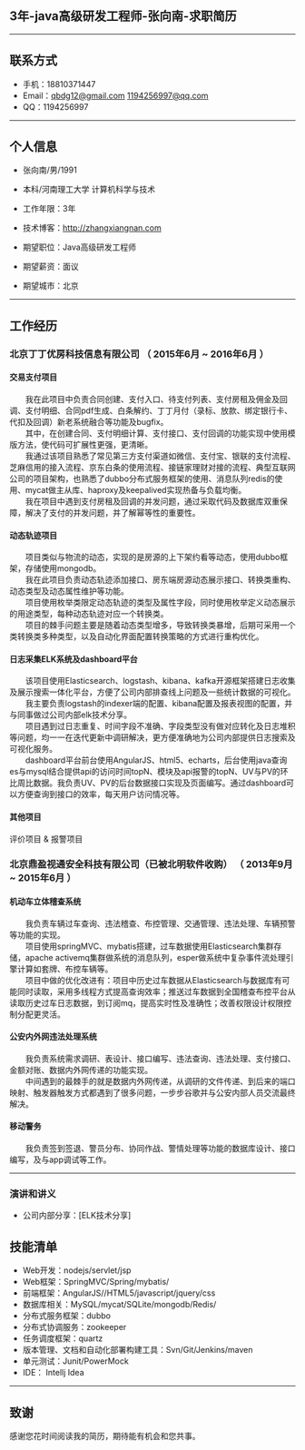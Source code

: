 ## 3年-java高级研发工程师-张向南-求职简历
---


## 联系方式
- 手机：18810371447
- Email：qbdg12@gmail.com   1194256997@qq.com
- QQ：1194256997

---

## 个人信息

 - 张向南/男/1991
 - 本科/河南理工大学   计算机科学与技术
 - 工作年限：3年
 - 技术博客：http://zhangxiangnan.com

 - 期望职位：Java高级研发工程师
 - 期望薪资：面议
 - 期望城市：北京

---

## 工作经历


### 北京丁丁优房科技信息有限公司 （ 2015年6月 ~ 2016年6月 ）

#### 交易支付项目    
　　我在此项目中负责合同创建、支付入口、待支付列表、支付房租及佣金及回调、支付明细、合同pdf生成、白条解约、丁丁月付（录标、放款、绑定银行卡、代扣及回调）新老系统融合等功能及bugfix。   
　　其中，在创建合同、支付明细计算、支付接口、支付回调的功能实现中使用模版方法，使代码可扩展性更强，更清晰。   
　　我通过该项目熟悉了常见第三方支付渠道如微信、支付宝、银联的支付流程、芝麻信用的接入流程、京东白条的使用流程、接链家理财对接的流程、典型互联网公司的项目架构，也熟悉了dubbo分布式服务框架的使用、消息队列redis的使用、mycat做主从库、haproxy及keepalived实现热备与负载均衡。   
　　我在项目中遇到支付房租及回调的并发问题，通过采取代码及数据库双重保障，解决了支付的并发问题，并了解幂等性的重要性。   

#### 动态轨迹项目
　　项目类似与物流的动态，实现的是房源的上下架约看等动态，使用dubbo框架，存储使用mongodb。   
　　我在此项目负责动态轨迹添加接口、房东端房源动态展示接口、转换类重构、动态类型及动态属性维护等功能。   
　　项目使用枚举类限定动态轨迹的类型及属性字段，同时使用枚举定义动态展示的用途类型，每种动态轨迹对应一个转换类。    
　　项目的棘手问题主要是随着动态类型增多，导致转换类暴增，后期可采用一个类转换类多种类型，以及自动化界面配置转换策略的方式进行重构优化。

#### 日志采集ELK系统及dashboard平台
　　该项目使用Elasticsearch、logstash、kibana、kafka开源框架搭建日志收集及展示搜索一体化平台，方便了公司内部排查线上问题及一些统计数据的可视化。  
　　我主要负责logstash的indexer端的配置、kibana配置及报表视图的配置，并与同事做过公司内部elk技术分享。   
　　项目遇到过日志重复、时间字段不准确、字段类型没有做对应转化及日志堆积等问题，均一一在迭代更新中调研解决，更方便准确地为公司内部提供日志搜索及可视化服务。    
　　dashboard平台前台使用AngularJS、html5、echarts，后台使用java查询es与mysql结合提供api的访问时间topN、模块及api报警的topN、UV与PV的环比周比数据。我负责UV、PV的后台数据接口实现及页面编写。通过dashboard可以方便查询到接口的效率，每天用户访问情况等。

#### 其他项目

评价项目 & 报警项目


### 北京鼎盈视通安全科技有限公司（已被北明软件收购） （ 2013年9月 ~ 2015年6月 ）

#### 机动车立体稽查系统
　　我负责车辆过车查询、违法稽查、布控管理、交通管理、违法处理、车辆预警等功能的实现。   
　　项目使用springMVC、mybatis搭建，过车数据使用Elasticsearch集群存储，apache activemq集群做系统的消息队列，esper做系统中复杂事件流处理引擎计算如套牌、布控车辆等。    
　　项目中做的优化改进有：项目中历史过车数据从Elasticsearch与数据库有可能同时读取，采用多线程方式提高查询效率；推送过车数据到全国稽查布控平台从读取历史过车日志数据，到订阅mq，提高实时性及准确性；改善权限设计权限控制分配更灵活。


#### 公安内外网违法处理系统
　　我负责系统需求调研、表设计、接口编写、违法查询、违法处理、支付接口、金额对账、数据内外网传递的功能实现。   
　　中间遇到的最棘手的就是数据内外网传递，从调研的文件传递、到后来的端口映射、触发器触发方式都遇到了很多问题，一步步谷歌并与公安内部人员交流最终解决。

#### 移动警务
　　我负责签到签退、警员分布、协同作战、警情处理等功能的数据库设计、接口编写，及与app调试等工作。

---

### 演讲和讲义
 - 公司内部分享：[ELK技术分享]

## 技能清单


- Web开发：nodejs/servlet/jsp
- Web框架：SpringMVC/Spring/mybatis/
- 前端框架：AngularJS//HTML5/javascript/jquery/css
- 数据库相关：MySQL/mycat/SQLite/mongodb/Redis/
- 分布式服务框架：dubbo
- 分布式协调服务：zookeeper
- 任务调度框架：quartz
- 版本管理、文档和自动化部署构建工具：Svn/Git/Jenkins/maven
- 单元测试：Junit/PowerMock
- IDE： Intellj Idea

---

## 致谢
感谢您花时间阅读我的简历，期待能有机会和您共事。
